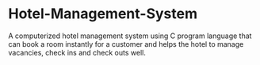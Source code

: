 # Hotel-Management-System
A computerized hotel management system using C program language that can book a room  instantly for a customer and helps the hotel to manage vacancies, check ins and check outs well.
